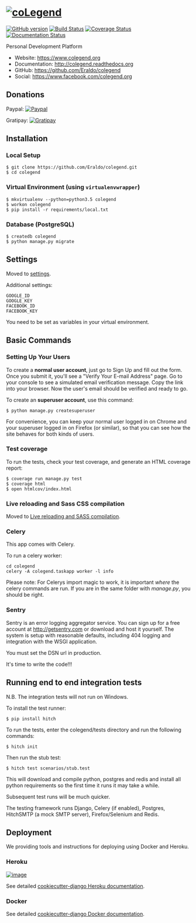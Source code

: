 # [![coLegend](https://www.colegend.org/static/website/images/CoLegendLogo.png)](https://www.colegend.org)

[![GitHub version](https://badge.fury.io/gh/Eraldo%2Fcolegend.svg)](http://badge.fury.io/gh/Eraldo%2Fcolegend)
[![Build Status](https://travis-ci.org/Eraldo/colegend.svg?branch=master)](https://travis-ci.org/Eraldo/colegend)
[![Coverage Status](https://img.shields.io/coveralls/Eraldo/colegend.svg)](https://coveralls.io/r/Eraldo/colegend)
[![Documentation Status](https://readthedocs.org/projects/colegend/badge/?version=latest)](https://readthedocs.org/projects/colegend/?badge=latest)

Personal Development Platform

-   Website: <https://www.colegend.org>
-   Documentation: <http://colegend.readthedocs.org>
-   GitHub: <https://github.com/Eraldo/colegend>
-   Social: <https://www.facebook.com/colegend.org>


## Donations

Paypal:
[![Paypal](https://www.paypalobjects.com/en_US/DE/i/btn/btn_donateCC_LG.gif "Paypal")](https://www.paypal.com/cgi-bin/webscr?cmd=_donations&business=eraldo%40eraldo%2eorg&lc=DE&item_name=CoLegend&item_number=colegend&currency_code=EUR&bn=PP%2dDonationsBF%3abtn_donateCC_LG%2egif%3aNonHosted "Paypal")

Gratipay:
[![Gratipay](http://img.shields.io/gratipay/Eraldo.svg)](https://www.gittip.com/Eraldo)


## Installation


### Local Setup

    $ git clone https://github.com/Eraldo/colegend.git
	$ cd colegend


### Virtual Environment (using `virtualenvwrapper`)

	$ mkvirtualenv --python=python3.5 colegend
	$ workon colegend
	$ pip install -r requirements/local.txt


### Database (PostgreSQL)

    $ createdb colegend
    $ python manage.py migrate


## Settings

Moved to
[settings](http://cookiecutter-django.readthedocs.org/en/latest/settings.html).

Additional settings:

    GOOGLE_ID
    GOOGLE_KEY
    FACEBOOK_ID
    FACEBOOK_KEY
    
You need to be set as variables in your virtual environment.


## Basic Commands


### Setting Up Your Users

To create a **normal user account**, just go to Sign Up and fill out the
form. Once you submit it, you'll see a "Verify Your E-mail Address"
page. Go to your console to see a simulated email verification message.
Copy the link into your browser. Now the user's email should be verified
and ready to go.

To create an **superuser account**, use this command:

    $ python manage.py createsuperuser

For convenience, you can keep your normal user logged in on Chrome and
your superuser logged in on Firefox (or similar), so that you can see
how the site behaves for both kinds of users.


### Test coverage

To run the tests, check your test coverage, and generate an HTML
coverage report:

    $ coverage run manage.py test
    $ coverage html
    $ open htmlcov/index.html


### Live reloading and Sass CSS compilation

Moved to [Live reloading and SASS
compilation](http://cookiecutter-django.readthedocs.org/en/latest/live-reloading-and-sass-compilation.html).


### Celery

This app comes with Celery.

To run a celery worker:

``` {.sourceCode .bash}
cd colegend
celery -A colegend.taskapp worker -l info
```

Please note: For Celerys import magic to work, it is important *where*
the celery commands are run. If you are in the same folder with
*manage.py*, you should be right.


### Sentry

Sentry is an error logging aggregator service. You can sign up for a
free account at <http://getsentry.com> or download and host it yourself.
The system is setup with reasonable defaults, including 404 logging and
integration with the WSGI application.

You must set the DSN url in production.

It's time to write the code!!!


## Running end to end integration tests

N.B. The integration tests will not run on Windows.

To install the test runner:

    $ pip install hitch

To run the tests, enter the colegend/tests directory and run the
following commands:

    $ hitch init

Then run the stub test:

    $ hitch test scenarios/stub.test

This will download and compile python, postgres and redis and install
all python requirements so the first time it runs it may take a while.

Subsequent test runs will be much quicker.

The testing framework runs Django, Celery (if enabled), Postgres,
HitchSMTP (a mock SMTP server), Firefox/Selenium and Redis.


## Deployment

We providing tools and instructions for deploying using Docker and
Heroku.

### Heroku

[![image](https://www.herokucdn.com/deploy/button.png)](https://heroku.com/deploy)

See detailed [cookiecutter-django Heroku
documentation](http://cookiecutter-django.readthedocs.org/en/latest/deployment-on-heroku.html).

### Docker

See detailed [cookiecutter-django Docker
documentation](http://cookiecutter-django.readthedocs.org/en/latest/deployment-with-docker.html).
